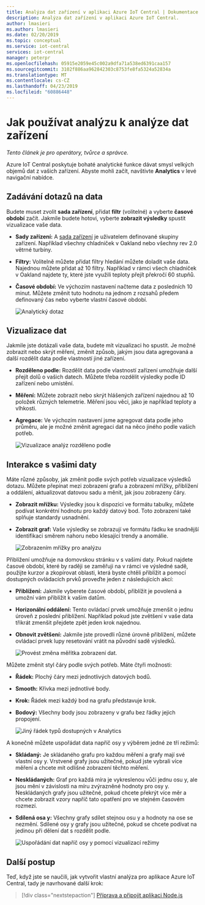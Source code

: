 ```yaml
---
title: Analýza dat zařízení v aplikaci Azure IoT Central | Dokumentace Microsoftu
description: Analýza dat zařízení v aplikaci Azure IoT Central.
author: lmasieri
ms.author: lmasieri
ms.date: 02/20/2019
ms.topic: conceptual
ms.service: iot-central
services: iot-central
manager: peterpr
ms.openlocfilehash: 05915e2059e45c002a9dfa71a538ed6391caa157
ms.sourcegitcommit: 3102f886aa962842303c8753fe8fa5324a52834a
ms.translationtype: MT
ms.contentlocale: cs-CZ
ms.lasthandoff: 04/23/2019
ms.locfileid: "60886448"
---
```

# <a name="how-to-use-analytics-to-analyze-your-device-data"></a>Jak používat analýzu k analýze dat zařízení

*Tento článek je pro operátory, tvůrce a správce.*

Azure IoT Central poskytuje bohaté analytické funkce dávat smysl velkých objemů dat z vašich zařízení. Abyste mohli začít, navštivte **Analytics** v levé navigační nabídce.

## <a name="querying-your-data"></a>Zadávání dotazů na data

Budete muset zvolit **sada zařízení**, přidat **filtr** (volitelné) a vyberte **časové období** začít. Jakmile budete hotovi, vyberte **zobrazit výsledky** spustit vizualizace vaše data.

* **Sady zařízení:** A [sada zařízení](howto-use-device-sets.md) je uživatelem definované skupiny zařízení. Například všechny chladniček v Oakland nebo všechny rev 2.0 větrné turbíny.

* **Filtry:** Volitelně můžete přidat filtry hledání můžete doladit vaše data. Najednou můžete přidat až 10 filtry. Například v rámci všech chladniček v Oakland najdete ty, které jste využili teploty přejít překročí 60 stupňů.
* **Časové období:** Ve výchozím nastavení načteme data z posledních 10 minut. Můžete změnit tuto hodnotu na jednom z rozsahů předem definovaný čas nebo vyberte vlastní časové období.

  ![Analytický dotaz](media/howto-create-analytics/analytics-query.png)

## <a name="visualizing-your-data"></a>Vizualizace dat

Jakmile jste dotázali vaše data, budete mít vizualizaci ho spustit. Je možné zobrazit nebo skrýt měření, změnit způsob, jakým jsou data agregovaná a další rozdělit data podle vlastností jiné zařízení.  

* **Rozděleno podle:** Rozdělit data podle vlastností zařízení umožňuje další přejít dolů o vašich datech. Můžete třeba rozdělit výsledky podle ID zařízení nebo umístění.

* **Měření:** Můžete zobrazit nebo skrýt hlášených zařízení najednou až 10 položek různých telemetrie. Měření jsou věci, jako je například teploty a vlhkosti.

* **Agregace:** Ve výchozím nastavení jsme agregovat data podle jeho průměru, ale je možné změnit agregaci dat na něco jiného podle vašich potřeb.

   ![Vizualizace analýz rozděleno podle](media/howto-create-analytics/analytics-splitby.png)

## <a name="interacting-with-your-data"></a>Interakce s vašimi daty

Máte různé způsoby, jak změnit podle svých potřeb vizualizace výsledků dotazu. Můžete přepínat mezi zobrazení grafu a zobrazení mřížky, přiblížení a oddálení, aktualizovat datovou sadu a měnit, jak jsou zobrazeny čáry.

* **Zobrazit mřížku:** Výsledky jsou k dispozici ve formátu tabulky, můžete podívat konkrétní hodnotu pro každý datový bod. Toto zobrazení také splňuje standardy usnadnění.
* **Zobrazit graf:** Vaše výsledky se zobrazují ve formátu řádku ke snadnější identifikaci směrem nahoru nebo klesající trendy a anomálie.

  ![Zobrazením mřížky pro analýzu](media/howto-create-analytics/analytics-showgrid.png)

Přiblížení umožňuje na domovskou stránku v s vašimi daty. Pokud najdete časové období, které by raději se zaměřuji na v rámci ve výsledné sadě, použijte kurzor a zkopírovat oblasti, která byste chtěli přiblížit a pomocí dostupných ovládacích prvků proveďte jeden z následujících akcí:

* **Přiblížení:** Jakmile vyberete časové období, přiblížit je povolená a umožní vám přiblížit k vašim datům.
* **Horizonální oddálení:** Tento ovládací prvek umožňuje zmenšit o jednu úroveň z poslední přiblížení. Například pokud jste zvětšení v vaše data třikrát zmenšit přejdete zpět jeden krok najednou.
* **Obnovit zvětšení:** Jakmile jste provedli různé úrovně přiblížení, můžete ovládací prvek lupy resetování vrátit na původní sadě výsledků.

  ![Provést změna měřítka zobrazení dat.](media/howto-create-analytics/analytics-zoom.png)

Můžete změnit styl čáry podle svých potřeb. Máte čtyři možnosti:

* **Řádek:** Plochý čáry mezi jednotlivých datových bodů.
* **Smooth:** Křivka mezi jednotlivé body.
* **Krok:** Řádek mezi každý bod na grafu představuje krok.
* **Bodový:** Všechny body jsou zobrazeny v grafu bez řádky jejich propojení.

  ![Jiný řádek typů dostupných v Analytics](media/howto-create-analytics/analytics-linetypes.png)

A konečně můžete uspořádat data napříč osy y výběrem jedné ze tří režimů:

* **Skládaný:** Je skládaného grafu pro každou měření a grafy mají své vlastní osy y. Vrstvené grafy jsou užitečné, pokud jste vybrali více měření a chcete mít odlišné zobrazení těchto měření.
* **Neskládaných:** Graf pro každá míra je vykreslenou vůči jednu osu y, ale jsou mění v závislosti na míru zvýrazněné hodnoty pro osy y. Neskládaných grafy jsou užitečné, pokud chcete překrýt více měr a chcete zobrazit vzory napříč tato opatření pro ve stejném časovém rozmezí.
* **Sdílená osa y:** Všechny grafy sdílet stejnou osu y a hodnoty na ose se nezmění. Sdílené osy y grafy jsou užitečné, pokud se chcete podívat na jedinou při dělení dat s rozdělit podle.

  ![Uspořádání dat napříč osy y pomocí vizualizací režimy](media/howto-create-analytics/analytics-yaxis.png)

## <a name="next-steps"></a>Další postup

Teď, když jste se naučili, jak vytvořit vlastní analýza pro aplikace Azure IoT Central, tady je navrhované další krok:

> [!div class="nextstepaction"]
> [Příprava a připojit aplikaci Node.js](howto-connect-nodejs.md)